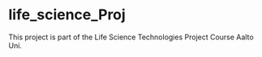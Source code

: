 # life_science_Proj
This project is part of the Life Science Technologies Project Course Aalto Uni.
